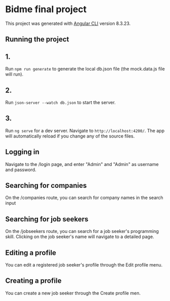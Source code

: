 # Bidme final project

This project was generated with [Angular CLI](https://github.com/angular/angular-cli) version 8.3.23.

## Running the project

## 1.
Run `npm run generate` to generate the local db.json file (the mock.data.js file will run).

## 2.
Run `json-server --watch db.json` to start the server.

## 3.
Run `ng serve` for a dev server. Navigate to `http://localhost:4200/`. The app will automatically reload if you change any of the source files.

## Logging in
Navigate to the /login page, and enter "Admin" and "Admin" as username and password.

## Searching for companies
On the /companies route, you can search for company names in the search input

## Searching for job seekers
On the /jobseekers route, you can search for a job seeker's programming skill. Clicking on the job seeker's name will navigate to a detailed page.

## Editing a profile
You can edit a registered job seeker's profile through the Edit profile menu.

## Creating a profile
You can create a new job seeker through the Create profile men.
